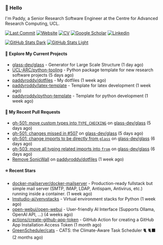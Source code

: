 ### 👋 Hello

I'm Paddy, a Senior Research Software Engineer at the Centre for Advanced
Research Computing, UCL.

[![Last Commit](https://img.shields.io/github/last-commit/paddyroddy/paddyroddy/main?label=updated)](https://github.com/paddyroddy)
[![Website](https://img.shields.io/badge/GitHub%20Pages-222?logo=githubpages&logoColor=fff&style=for-the-badge&style=flat)](https://paddyroddy.github.io)
[![CV](https://img.shields.io/badge/CV-PDF-pink.svg)](https://paddyroddy.github.io/cv)
[![Google Scholar](https://img.shields.io/badge/Google%20Scholar-4285F4?logo=googlescholar&logoColor=fff&style=for-the-badge&style=flat)](https://scholar.google.com/citations?user=OFigHUwAAAAJ)
[![Linkedin](https://img.shields.io/badge/LinkedIn-0A66C2?logo=linkedin&logoColor=fff&style=for-the-badge&style=flat)](https://www.linkedin.com/in/patrickjamesroddy)

[![GitHub Stats Dark](https://github-readme-stats-paddyroddy.vercel.app/api?username=paddyroddy&disable_animations=true&hide_border=true&hide_title=true&include_all_commits=true&rank_icon=github&show=prs_merged,reviews&show_icons=true&theme=tokyonight)](https://github.com/paddyroddy/paddyroddy#gh-dark-mode-only)
[![GitHub Stats Light](https://github-readme-stats-paddyroddy.vercel.app/api?username=paddyroddy&disable_animations=true&hide_border=true&hide_title=true&include_all_commits=true&rank_icon=github&show=prs_merged,reviews&show_icons=true&theme=default)](https://github.com/paddyroddy/paddyroddy#gh-light-mode-only)

#### 👷 Explore My Current Projects

- [glass-dev/glass](https://github.com/glass-dev/glass) - Generator for Large Scale Structure
  (1 day ago)
- [UCL-ARC/python-tooling](https://github.com/UCL-ARC/python-tooling) - Python package template for new research software projects
  (5 days ago)
- [paddyroddy/dotfiles](https://github.com/paddyroddy/dotfiles) - My dotfiles
  (1 week ago)
- [paddyroddy/latex-template](https://github.com/paddyroddy/latex-template) - Template for latex development
  (1 week ago)
- [paddyroddy/python-template](https://github.com/paddyroddy/python-template) - Template for python development
  (1 week ago)

#### 🔨 My Recent Pull Requests

- [gh-501: move custom types into `TYPE_CHECKING`](https://github.com/glass-dev/glass/pull/520) on [glass-dev/glass](https://github.com/glass-dev/glass)
  (5 days ago)
- [gh-501: changes missed in #507](https://github.com/glass-dev/glass/pull/517) on [glass-dev/glass](https://github.com/glass-dev/glass)
  (5 days ago)
- [gh-501: change imports to be directly from `glass`](https://github.com/glass-dev/glass/pull/512) on [glass-dev/glass](https://github.com/glass-dev/glass)
  (6 days ago)
- [gh-503: move all typing related imports into `from`](https://github.com/glass-dev/glass/pull/507) on [glass-dev/glass](https://github.com/glass-dev/glass)
  (6 days ago)
- [Remove SonicWall](https://github.com/paddyroddy/dotfiles/pull/39) on [paddyroddy/dotfiles](https://github.com/paddyroddy/dotfiles)
  (1 week ago)

#### ⭐ Recent Stars

- [docker-mailserver/docker-mailserver](https://github.com/docker-mailserver/docker-mailserver) - Production-ready fullstack but simple mail server (SMTP, IMAP, LDAP, Antispam, Antivirus, etc.) running inside a container.
  (1 week ago)
- [lmstudio-ai/venvstacks](https://github.com/lmstudio-ai/venvstacks) - Virtual environment stacks for Python
  (1 week ago)
- [open-webui/open-webui](https://github.com/open-webui/open-webui) - User-friendly AI Interface (Supports Ollama, OpenAI API, ...)
  (4 weeks ago)
- [actions/create-github-app-token](https://github.com/actions/create-github-app-token) - GitHub Action for creating a GitHub App Installation Access Token
  (1 month ago)
- [GreenScheduler/cats](https://github.com/GreenScheduler/cats) - CATS: the Climate-Aware Task Scheduler 🐈 🐈‍⬛
  (2 months ago)
